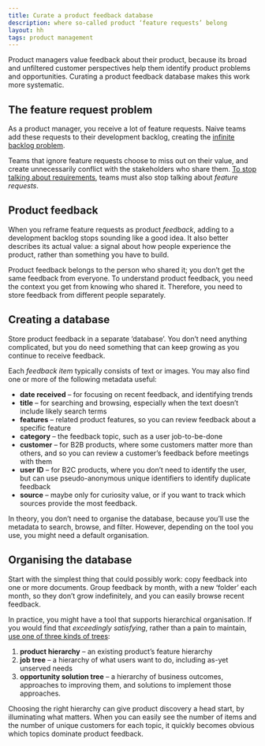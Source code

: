 ```yaml
---
title: Curate a product feedback database
description: where so-called product ‘feature requests’ belong
layout: hh
tags: product management
---
```


<!-- 586 -->

Product managers value feedback about their product,
because its broad and unfiltered customer perspectives help them identify product problems and opportunities.
Curating a product feedback database makes this work more systematic.

## The feature request problem

As a product manager, you receive a lot of feature requests.
Naive teams add these requests to their development backlog,
creating the [infinite backlog problem](infinite-backlog).

Teams that ignore feature requests choose to miss out on their value,
and create unnecessarily conflict with the stakeholders who share them.
[To stop talking about requirements](requirements),
teams must also stop talking about _feature requests_.

## Product feedback

When you reframe feature requests as product _feedback_,
adding to a development backlog stops sounding like a good idea.
It also better describes its actual value:
a signal about how people experience the product,
rather than something you have to build.

Product feedback belongs to the person who shared it;
you don’t get the same feedback from everyone.
To understand product feedback,
you need the context you get from knowing who shared it.
Therefore, you need to store feedback from different people separately.

## Creating a database

Store product feedback in a separate ‘database’.
You don’t need anything complicated,
but you do need something that can keep growing as you continue to receive feedback.

Each _feedback item_ typically consists of text or images.
You may also find one or more of the following metadata useful:

* **date received** – for focusing on recent feedback, and identifying trends
* **title** – for searching and browsing, especially when the text doesn’t include likely search terms
* **features** – related product features, so you can review feedback about a specific feature
* **category** – the feedback topic, such as a user job-to-be-done
* **customer** – for B2B products, where some customers matter more than others, and so you can review a customer’s feedback before meetings with them
* **user ID** – for B2C products, where you don’t need to identify the user, but can use pseudo-anonymous unique identifiers to identify duplicate feedback
* **source** – maybe only for curiosity value, or if you want to track which sources provide the most feedback.

In theory, you don’t need to organise the database, because you’ll use the metadata to search, browse, and filter.
However, depending on the tool you use, you might need a default organisation.

## Organising the database

Start with the simplest thing that could possibly work: copy feedback into one or more documents.
Group feedback by month, with a new ‘folder’ each month, so they don’t grow indefinitely,
and you can easily browse recent feedback.

In practice, you might have a tool that supports hierarchical organisation.
If you would find that _exceedingly satisfying_, rather than a pain to maintain,
[use one of three kinds of trees](https://www.delibr.com/post/master-the-art-of-structuring-user-feedback-with-three-types-of-trees):

1. **product hierarchy** – an existing product’s feature hierarchy
2. **job tree** – a hierarchy of what users want to do, including as-yet unserved needs
3. **opportunity solution tree** – a hierarchy of business outcomes, approaches to improving them, and solutions to implement those approaches.

Choosing the right hierarchy can give product discovery a head start,
by illuminating what matters.
When you can easily see the number of items and the number of unique customers for each topic,
it quickly becomes obvious which topics dominate product feedback.

